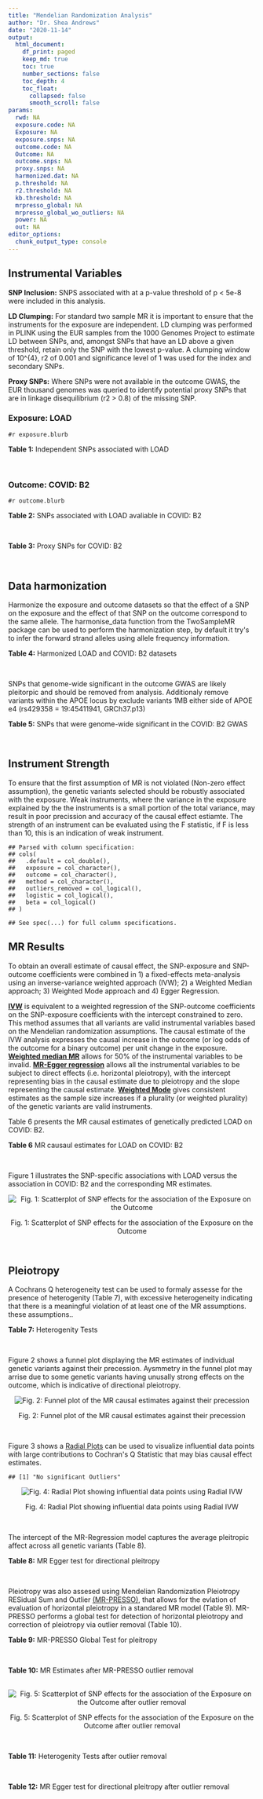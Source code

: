 ```yaml
---
title: "Mendelian Randomization Analysis"
author: "Dr. Shea Andrews"
date: "2020-11-14"
output:
  html_document:
    df_print: paged
    keep_md: true
    toc: true
    number_sections: false
    toc_depth: 4
    toc_float:
      collapsed: false
      smooth_scroll: false
params:
  rwd: NA
  exposure.code: NA
  Exposure: NA
  exposure.snps: NA
  outcome.code: NA
  Outcome: NA
  outcome.snps: NA
  proxy.snps: NA
  harmonized.dat: NA
  p.threshold: NA
  r2.threshold: NA
  kb.threshold: NA
  mrpresso_global: NA
  mrpresso_global_wo_outliers: NA
  power: NA
  out: NA
editor_options:
  chunk_output_type: console
---
```







## Instrumental Variables
**SNP Inclusion:** SNPS associated with at a p-value threshold of p < 5e-8 were included in this analysis.
<br>

**LD Clumping:** For standard two sample MR it is important to ensure that the instruments for the exposure are independent. LD clumping was performed in PLINK using the EUR samples from the 1000 Genomes Project to estimate LD between SNPs, and, amongst SNPs that have an LD above a given threshold, retain only the SNP with the lowest p-value. A clumping window of 10^{4}, r2 of 0.001 and significance level of 1 was used for the index and secondary SNPs.
<br>

**Proxy SNPs:** Where SNPs were not available in the outcome GWAS, the EUR thousand genomes was queried to identify potential proxy SNPs that are in linkage disequilibrium (r2 > 0.8) of the missing SNP.
<br>

### Exposure: LOAD
`#r exposure.blurb`
<br>

**Table 1:** Independent SNPs associated with LOAD
<div data-pagedtable="false">
  <script data-pagedtable-source type="application/json">
{"columns":[{"label":["SNP"],"name":[1],"type":["chr"],"align":["left"]},{"label":["CHROM"],"name":[2],"type":["dbl"],"align":["right"]},{"label":["POS"],"name":[3],"type":["dbl"],"align":["right"]},{"label":["REF"],"name":[4],"type":["chr"],"align":["left"]},{"label":["ALT"],"name":[5],"type":["chr"],"align":["left"]},{"label":["AF"],"name":[6],"type":["dbl"],"align":["right"]},{"label":["BETA"],"name":[7],"type":["dbl"],"align":["right"]},{"label":["SE"],"name":[8],"type":["dbl"],"align":["right"]},{"label":["Z"],"name":[9],"type":["dbl"],"align":["right"]},{"label":["P"],"name":[10],"type":["dbl"],"align":["right"]},{"label":["N"],"name":[11],"type":["dbl"],"align":["right"]},{"label":["TRAIT"],"name":[12],"type":["chr"],"align":["left"]}],"data":[{"1":"rs679515","2":"1","3":"207750568","4":"T","5":"C","6":"0.8126","7":"-0.1508","8":"0.0183","9":"-8.240440","10":"1.555000e-16","11":"63926","12":"LOAD"},{"1":"rs6733839","2":"2","3":"127892810","4":"C","5":"T","6":"0.4067","7":"0.1693","8":"0.0154","9":"10.993506","10":"4.022000e-28","11":"63926","12":"LOAD"},{"1":"rs34665982","2":"6","3":"32560306","4":"T","5":"C","6":"0.5213","7":"-0.0967","8":"0.0166","9":"-5.825300","10":"5.798000e-09","11":"63926","12":"LOAD"},{"1":"rs114812713","2":"6","3":"41034000","4":"G","5":"C","6":"0.0301","7":"0.2980","8":"0.0431","9":"6.914153","10":"4.467000e-12","11":"63926","12":"LOAD"},{"1":"rs1385742","2":"6","3":"47595155","4":"A","5":"T","6":"0.6344","7":"-0.0876","8":"0.0157","9":"-5.579620","10":"2.232000e-08","11":"63926","12":"LOAD"},{"1":"rs11767557","2":"7","3":"143109139","4":"T","5":"C","6":"0.1968","7":"-0.1028","8":"0.0182","9":"-5.648350","10":"1.561000e-08","11":"63926","12":"LOAD"},{"1":"rs73223431","2":"8","3":"27219987","4":"C","5":"T","6":"0.3669","7":"0.0936","8":"0.0153","9":"6.117647","10":"8.342000e-10","11":"63926","12":"LOAD"},{"1":"rs867230","2":"8","3":"27468503","4":"C","5":"A","6":"0.6029","7":"0.1333","8":"0.0158","9":"8.436709","10":"3.492000e-17","11":"63926","12":"LOAD"},{"1":"rs12416487","2":"10","3":"11721057","4":"A","5":"T","6":"0.6519","7":"0.0850","8":"0.0154","9":"5.519480","10":"3.417000e-08","11":"63926","12":"LOAD"},{"1":"rs3740688","2":"11","3":"47380340","4":"G","5":"T","6":"0.5524","7":"0.0935","8":"0.0144","9":"6.493056","10":"9.702000e-11","11":"63926","12":"LOAD"},{"1":"rs1582763","2":"11","3":"60021948","4":"G","5":"A","6":"0.3729","7":"-0.1232","8":"0.0149","9":"-8.268456","10":"1.186000e-16","11":"63926","12":"LOAD"},{"1":"rs3851179","2":"11","3":"85868640","4":"T","5":"C","6":"0.6410","7":"0.1198","8":"0.0148","9":"8.094590","10":"5.809000e-16","11":"63926","12":"LOAD"},{"1":"rs11218343","2":"11","3":"121435587","4":"T","5":"C","6":"0.0401","7":"-0.2053","8":"0.0369","9":"-5.563690","10":"2.633000e-08","11":"63926","12":"LOAD"},{"1":"rs12590654","2":"14","3":"92938855","4":"G","5":"A","6":"0.3353","7":"-0.0906","8":"0.0157","9":"-5.770701","10":"8.729000e-09","11":"63926","12":"LOAD"},{"1":"rs12151021","2":"19","3":"1050874","4":"A","5":"G","6":"0.6753","7":"-0.1071","8":"0.0169","9":"-6.337280","10":"2.562000e-10","11":"63926","12":"LOAD"},{"1":"rs111358663","2":"19","3":"45196958","4":"T","5":"A","6":"0.0111","7":"-0.5369","8":"0.0795","9":"-6.753459","10":"1.436000e-11","11":"63926","12":"LOAD"},{"1":"rs4803765","2":"19","3":"45358448","4":"C","5":"T","6":"0.0243","7":"0.7165","8":"0.0610","9":"11.745902","10":"7.131000e-32","11":"63926","12":"LOAD"},{"1":"rs12972156","2":"19","3":"45387459","4":"C","5":"G","6":"0.2027","7":"0.9653","8":"0.0189","9":"51.074100","10":"2.225074e-308","11":"63926","12":"LOAD"},{"1":"rs117310449","2":"19","3":"45393516","4":"C","5":"T","6":"0.0130","7":"0.9879","8":"0.0691","9":"14.296671","10":"2.275000e-46","11":"63926","12":"LOAD"},{"1":"rs73033507","2":"19","3":"45431403","4":"C","5":"T","6":"0.0239","7":"-0.3620","8":"0.0657","9":"-5.509893","10":"3.646000e-08","11":"63926","12":"LOAD"},{"1":"rs114533385","2":"19","3":"45436753","4":"C","5":"T","6":"0.0210","7":"0.8281","8":"0.0661","9":"12.527988","10":"5.434000e-36","11":"63926","12":"LOAD"},{"1":"rs139995984","2":"19","3":"45574482","4":"G","5":"C","6":"0.0155","7":"-0.5343","8":"0.0879","9":"-6.078498","10":"1.192000e-09","11":"63926","12":"LOAD"}],"options":{"columns":{"min":{},"max":[10]},"rows":{"min":[10],"max":[10]},"pages":{}}}
  </script>
</div>
<br>

### Outcome: COVID: B2
`#r outcome.blurb`
<br>

**Table 2:** SNPs associated with LOAD avaliable in COVID: B2
<div data-pagedtable="false">
  <script data-pagedtable-source type="application/json">
{"columns":[{"label":["SNP"],"name":[1],"type":["chr"],"align":["left"]},{"label":["CHROM"],"name":[2],"type":["dbl"],"align":["right"]},{"label":["POS"],"name":[3],"type":["dbl"],"align":["right"]},{"label":["REF"],"name":[4],"type":["chr"],"align":["left"]},{"label":["ALT"],"name":[5],"type":["chr"],"align":["left"]},{"label":["AF"],"name":[6],"type":["dbl"],"align":["right"]},{"label":["BETA"],"name":[7],"type":["dbl"],"align":["right"]},{"label":["SE"],"name":[8],"type":["dbl"],"align":["right"]},{"label":["Z"],"name":[9],"type":["dbl"],"align":["right"]},{"label":["P"],"name":[10],"type":["dbl"],"align":["right"]},{"label":["N"],"name":[11],"type":["dbl"],"align":["right"]},{"label":["TRAIT"],"name":[12],"type":["chr"],"align":["left"]}],"data":[{"1":"rs679515","2":"1","3":"207750568","4":"T","5":"C","6":"0.814900","7":"0.0063651","8":"0.029679","9":"0.2144648","10":"0.83020","11":"908494","12":"COVID:_hospitalized_vs._population__eur"},{"1":"rs6733839","2":"2","3":"127892810","4":"C","5":"T","6":"0.382800","7":"-0.0037670","8":"0.023956","9":"-0.1572466","10":"0.87500","11":"908494","12":"COVID:_hospitalized_vs._population__eur"},{"1":"rs114812713","2":"6","3":"41034000","4":"G","5":"C","6":"0.030670","7":"0.0689820","8":"0.078614","9":"0.8774773","10":"0.38020","11":"907881","12":"COVID:_hospitalized_vs._population__eur"},{"1":"rs1385742","2":"6","3":"47595155","4":"A","5":"T","6":"0.644700","7":"-0.0203270","8":"0.032617","9":"-0.6232026","10":"0.53310","11":"382087","12":"COVID:_hospitalized_vs._population__eur"},{"1":"rs11767557","2":"7","3":"143109139","4":"T","5":"C","6":"0.199800","7":"-0.0500040","8":"0.029062","9":"-1.7205973","10":"0.08533","11":"907881","12":"COVID:_hospitalized_vs._population__eur"},{"1":"rs73223431","2":"8","3":"27219987","4":"C","5":"T","6":"0.375800","7":"-0.0364140","8":"0.028760","9":"-1.2661335","10":"0.20550","11":"898438","12":"COVID:_hospitalized_vs._population__eur"},{"1":"rs867230","2":"8","3":"27468503","4":"C","5":"A","6":"0.593900","7":"-0.0213130","8":"0.028035","9":"-0.7602283","10":"0.44710","11":"898438","12":"COVID:_hospitalized_vs._population__eur"},{"1":"rs12416487","2":"10","3":"11721057","4":"A","5":"T","6":"0.656900","7":"-0.0392740","8":"0.024296","9":"-1.6164801","10":"0.10600","11":"908494","12":"COVID:_hospitalized_vs._population__eur"},{"1":"rs3740688","2":"11","3":"47380340","4":"G","5":"T","6":"0.532100","7":"-0.0245400","8":"0.027651","9":"-0.8874905","10":"0.37480","11":"898438","12":"COVID:_hospitalized_vs._population__eur"},{"1":"rs1582763","2":"11","3":"60021948","4":"G","5":"A","6":"0.367800","7":"0.0373630","8":"0.023784","9":"1.5709300","10":"0.11620","11":"908494","12":"COVID:_hospitalized_vs._population__eur"},{"1":"rs3851179","2":"11","3":"85868640","4":"T","5":"C","6":"0.630400","7":"0.0216360","8":"0.028230","9":"0.7664187","10":"0.44340","11":"898438","12":"COVID:_hospitalized_vs._population__eur"},{"1":"rs11218343","2":"11","3":"121435587","4":"T","5":"C","6":"0.033740","7":"-0.0338010","8":"0.058976","9":"-0.5731314","10":"0.56660","11":"908494","12":"COVID:_hospitalized_vs._population__eur"},{"1":"rs12590654","2":"14","3":"92938855","4":"G","5":"A","6":"0.323000","7":"0.0534990","8":"0.031128","9":"1.7186777","10":"0.08568","11":"895822","12":"COVID:_hospitalized_vs._population__eur"},{"1":"rs12151021","2":"19","3":"1050874","4":"A","5":"G","6":"0.685000","7":"-0.0105780","8":"0.029835","9":"-0.3545500","10":"0.72290","11":"898438","12":"COVID:_hospitalized_vs._population__eur"},{"1":"rs111358663","2":"19","3":"45196958","4":"T","5":"A","6":"0.016190","7":"0.1184200","8":"0.112120","9":"1.0561898","10":"0.29090","11":"897825","12":"COVID:_hospitalized_vs._population__eur"},{"1":"rs4803765","2":"19","3":"45358448","4":"C","5":"T","6":"0.008145","7":"-0.1038000","8":"0.194360","9":"-0.5340605","10":"0.59330","11":"891392","12":"COVID:_hospitalized_vs._population__eur"},{"1":"rs12972156","2":"19","3":"45387459","4":"C","5":"G","6":"0.164300","7":"0.0764230","8":"0.041944","9":"1.8220246","10":"0.06845","11":"898438","12":"COVID:_hospitalized_vs._population__eur"},{"1":"rs117310449","2":"19","3":"45393516","4":"C","5":"T","6":"0.014240","7":"0.0246270","8":"0.118830","9":"0.2072456","10":"0.83580","11":"904066","12":"COVID:_hospitalized_vs._population__eur"},{"1":"rs73033507","2":"19","3":"45431403","4":"C","5":"T","6":"0.039310","7":"0.0086983","8":"0.083789","9":"0.1038120","10":"0.91730","11":"898438","12":"COVID:_hospitalized_vs._population__eur"},{"1":"rs114533385","2":"19","3":"45436753","4":"C","5":"T","6":"0.010760","7":"-0.0679860","8":"0.130530","9":"-0.5208458","10":"0.60250","11":"904066","12":"COVID:_hospitalized_vs._population__eur"},{"1":"rs139995984","2":"19","3":"45574482","4":"G","5":"C","6":"0.012030","7":"-0.1048900","8":"0.186110","9":"-0.5635914","10":"0.57300","11":"887656","12":"COVID:_hospitalized_vs._population__eur"},{"1":"rs34665982","2":"NA","3":"NA","4":"NA","5":"NA","6":"NA","7":"NA","8":"NA","9":"NA","10":"NA","11":"NA","12":"NA"}],"options":{"columns":{"min":{},"max":[10]},"rows":{"min":[10],"max":[10]},"pages":{}}}
  </script>
</div>
<br>

**Table 3:** Proxy SNPs for COVID: B2
<div data-pagedtable="false">
  <script data-pagedtable-source type="application/json">
{"columns":[{"label":["proxy.outcome"],"name":[1],"type":["lgl"],"align":["right"]},{"label":["target_snp"],"name":[2],"type":["chr"],"align":["left"]},{"label":["proxy_snp"],"name":[3],"type":["lgl"],"align":["right"]},{"label":["ld.r2"],"name":[4],"type":["lgl"],"align":["right"]},{"label":["Dprime"],"name":[5],"type":["lgl"],"align":["right"]},{"label":["ref.proxy"],"name":[6],"type":["lgl"],"align":["right"]},{"label":["alt.proxy"],"name":[7],"type":["lgl"],"align":["right"]},{"label":["CHROM"],"name":[8],"type":["lgl"],"align":["right"]},{"label":["POS"],"name":[9],"type":["lgl"],"align":["right"]},{"label":["ALT.proxy"],"name":[10],"type":["lgl"],"align":["right"]},{"label":["REF.proxy"],"name":[11],"type":["lgl"],"align":["right"]},{"label":["AF"],"name":[12],"type":["lgl"],"align":["right"]},{"label":["BETA"],"name":[13],"type":["lgl"],"align":["right"]},{"label":["SE"],"name":[14],"type":["lgl"],"align":["right"]},{"label":["P"],"name":[15],"type":["lgl"],"align":["right"]},{"label":["N"],"name":[16],"type":["lgl"],"align":["right"]},{"label":["ref"],"name":[17],"type":["lgl"],"align":["right"]},{"label":["alt"],"name":[18],"type":["lgl"],"align":["right"]},{"label":["ALT"],"name":[19],"type":["lgl"],"align":["right"]},{"label":["REF"],"name":[20],"type":["lgl"],"align":["right"]},{"label":["PHASE"],"name":[21],"type":["lgl"],"align":["right"]}],"data":[{"1":"NA","2":"rs34665982","3":"NA","4":"NA","5":"NA","6":"NA","7":"NA","8":"NA","9":"NA","10":"NA","11":"NA","12":"NA","13":"NA","14":"NA","15":"NA","16":"NA","17":"NA","18":"NA","19":"NA","20":"NA","21":"NA"}],"options":{"columns":{"min":{},"max":[10]},"rows":{"min":[10],"max":[10]},"pages":{}}}
  </script>
</div>
<br>

## Data harmonization
Harmonize the exposure and outcome datasets so that the effect of a SNP on the exposure and the effect of that SNP on the outcome correspond to the same allele. The harmonise_data function from the TwoSampleMR package can be used to perform the harmonization step, by default it try's to infer the forward strand alleles using allele frequency information.
<br>

**Table 4:** Harmonized LOAD and COVID: B2 datasets
<div data-pagedtable="false">
  <script data-pagedtable-source type="application/json">
{"columns":[{"label":["SNP"],"name":[1],"type":["chr"],"align":["left"]},{"label":["effect_allele.exposure"],"name":[2],"type":["chr"],"align":["left"]},{"label":["other_allele.exposure"],"name":[3],"type":["chr"],"align":["left"]},{"label":["effect_allele.outcome"],"name":[4],"type":["chr"],"align":["left"]},{"label":["other_allele.outcome"],"name":[5],"type":["chr"],"align":["left"]},{"label":["beta.exposure"],"name":[6],"type":["dbl"],"align":["right"]},{"label":["beta.outcome"],"name":[7],"type":["dbl"],"align":["right"]},{"label":["eaf.exposure"],"name":[8],"type":["dbl"],"align":["right"]},{"label":["eaf.outcome"],"name":[9],"type":["dbl"],"align":["right"]},{"label":["remove"],"name":[10],"type":["lgl"],"align":["right"]},{"label":["palindromic"],"name":[11],"type":["lgl"],"align":["right"]},{"label":["ambiguous"],"name":[12],"type":["lgl"],"align":["right"]},{"label":["id.outcome"],"name":[13],"type":["chr"],"align":["left"]},{"label":["chr.outcome"],"name":[14],"type":["dbl"],"align":["right"]},{"label":["pos.outcome"],"name":[15],"type":["dbl"],"align":["right"]},{"label":["se.outcome"],"name":[16],"type":["dbl"],"align":["right"]},{"label":["z.outcome"],"name":[17],"type":["dbl"],"align":["right"]},{"label":["pval.outcome"],"name":[18],"type":["dbl"],"align":["right"]},{"label":["samplesize.outcome"],"name":[19],"type":["dbl"],"align":["right"]},{"label":["outcome"],"name":[20],"type":["chr"],"align":["left"]},{"label":["mr_keep.outcome"],"name":[21],"type":["lgl"],"align":["right"]},{"label":["pval_origin.outcome"],"name":[22],"type":["chr"],"align":["left"]},{"label":["chr.exposure"],"name":[23],"type":["dbl"],"align":["right"]},{"label":["pos.exposure"],"name":[24],"type":["dbl"],"align":["right"]},{"label":["se.exposure"],"name":[25],"type":["dbl"],"align":["right"]},{"label":["z.exposure"],"name":[26],"type":["dbl"],"align":["right"]},{"label":["pval.exposure"],"name":[27],"type":["dbl"],"align":["right"]},{"label":["samplesize.exposure"],"name":[28],"type":["dbl"],"align":["right"]},{"label":["exposure"],"name":[29],"type":["chr"],"align":["left"]},{"label":["mr_keep.exposure"],"name":[30],"type":["lgl"],"align":["right"]},{"label":["pval_origin.exposure"],"name":[31],"type":["chr"],"align":["left"]},{"label":["id.exposure"],"name":[32],"type":["chr"],"align":["left"]},{"label":["action"],"name":[33],"type":["dbl"],"align":["right"]},{"label":["mr_keep"],"name":[34],"type":["lgl"],"align":["right"]},{"label":["pt"],"name":[35],"type":["dbl"],"align":["right"]},{"label":["pleitropy_keep"],"name":[36],"type":["lgl"],"align":["right"]},{"label":["mrpresso_RSSobs"],"name":[37],"type":["lgl"],"align":["right"]},{"label":["mrpresso_pval"],"name":[38],"type":["lgl"],"align":["right"]},{"label":["mrpresso_keep"],"name":[39],"type":["lgl"],"align":["right"]}],"data":[{"1":"rs111358663","2":"A","3":"T","4":"A","5":"T","6":"-0.5369","7":"0.1184200","8":"0.0111","9":"0.016190","10":"FALSE","11":"TRUE","12":"FALSE","13":"Q6GeUs","14":"19","15":"45196958","16":"0.112120","17":"1.0561898","18":"0.29090","19":"897825","20":"covidhgi2020anaB2v4eur","21":"TRUE","22":"reported","23":"19","24":"45196958","25":"0.0795","26":"-6.753459","27":"1.436e-11","28":"63926","29":"Kunkle2019load","30":"TRUE","31":"reported","32":"xgvqrW","33":"2","34":"TRUE","35":"5e-08","36":"TRUE","37":"NA","38":"NA","39":"TRUE"},{"1":"rs11218343","2":"C","3":"T","4":"C","5":"T","6":"-0.2053","7":"-0.0338010","8":"0.0401","9":"0.033740","10":"FALSE","11":"FALSE","12":"FALSE","13":"Q6GeUs","14":"11","15":"121435587","16":"0.058976","17":"-0.5731314","18":"0.56660","19":"908494","20":"covidhgi2020anaB2v4eur","21":"TRUE","22":"reported","23":"11","24":"121435587","25":"0.0369","26":"-5.563690","27":"2.633e-08","28":"63926","29":"Kunkle2019load","30":"TRUE","31":"reported","32":"xgvqrW","33":"2","34":"TRUE","35":"5e-08","36":"TRUE","37":"NA","38":"NA","39":"TRUE"},{"1":"rs114533385","2":"T","3":"C","4":"T","5":"C","6":"0.8281","7":"-0.0679860","8":"0.0210","9":"0.010760","10":"FALSE","11":"FALSE","12":"FALSE","13":"Q6GeUs","14":"19","15":"45436753","16":"0.130530","17":"-0.5208458","18":"0.60250","19":"904066","20":"covidhgi2020anaB2v4eur","21":"TRUE","22":"reported","23":"19","24":"45436753","25":"0.0661","26":"12.527988","27":"5.434e-36","28":"63926","29":"Kunkle2019load","30":"TRUE","31":"reported","32":"xgvqrW","33":"2","34":"TRUE","35":"5e-08","36":"TRUE","37":"NA","38":"NA","39":"TRUE"},{"1":"rs114812713","2":"C","3":"G","4":"C","5":"G","6":"0.2980","7":"0.0689820","8":"0.0301","9":"0.030670","10":"FALSE","11":"TRUE","12":"FALSE","13":"Q6GeUs","14":"6","15":"41034000","16":"0.078614","17":"0.8774773","18":"0.38020","19":"907881","20":"covidhgi2020anaB2v4eur","21":"TRUE","22":"reported","23":"6","24":"41034000","25":"0.0431","26":"6.914153","27":"4.467e-12","28":"63926","29":"Kunkle2019load","30":"TRUE","31":"reported","32":"xgvqrW","33":"2","34":"TRUE","35":"5e-08","36":"TRUE","37":"NA","38":"NA","39":"TRUE"},{"1":"rs117310449","2":"T","3":"C","4":"T","5":"C","6":"0.9879","7":"0.0246270","8":"0.0130","9":"0.014240","10":"FALSE","11":"FALSE","12":"FALSE","13":"Q6GeUs","14":"19","15":"45393516","16":"0.118830","17":"0.2072456","18":"0.83580","19":"904066","20":"covidhgi2020anaB2v4eur","21":"TRUE","22":"reported","23":"19","24":"45393516","25":"0.0691","26":"14.296671","27":"2.275e-46","28":"63926","29":"Kunkle2019load","30":"TRUE","31":"reported","32":"xgvqrW","33":"2","34":"TRUE","35":"5e-08","36":"TRUE","37":"NA","38":"NA","39":"TRUE"},{"1":"rs11767557","2":"C","3":"T","4":"C","5":"T","6":"-0.1028","7":"-0.0500040","8":"0.1968","9":"0.199800","10":"FALSE","11":"FALSE","12":"FALSE","13":"Q6GeUs","14":"7","15":"143109139","16":"0.029062","17":"-1.7205973","18":"0.08533","19":"907881","20":"covidhgi2020anaB2v4eur","21":"TRUE","22":"reported","23":"7","24":"143109139","25":"0.0182","26":"-5.648350","27":"1.561e-08","28":"63926","29":"Kunkle2019load","30":"TRUE","31":"reported","32":"xgvqrW","33":"2","34":"TRUE","35":"5e-08","36":"TRUE","37":"NA","38":"NA","39":"TRUE"},{"1":"rs12151021","2":"G","3":"A","4":"G","5":"A","6":"-0.1071","7":"-0.0105780","8":"0.6753","9":"0.685000","10":"FALSE","11":"FALSE","12":"FALSE","13":"Q6GeUs","14":"19","15":"1050874","16":"0.029835","17":"-0.3545500","18":"0.72290","19":"898438","20":"covidhgi2020anaB2v4eur","21":"TRUE","22":"reported","23":"19","24":"1050874","25":"0.0169","26":"-6.337280","27":"2.562e-10","28":"63926","29":"Kunkle2019load","30":"TRUE","31":"reported","32":"xgvqrW","33":"2","34":"TRUE","35":"5e-08","36":"TRUE","37":"NA","38":"NA","39":"TRUE"},{"1":"rs12416487","2":"T","3":"A","4":"T","5":"A","6":"0.0850","7":"-0.0392740","8":"0.6519","9":"0.656900","10":"FALSE","11":"TRUE","12":"FALSE","13":"Q6GeUs","14":"10","15":"11721057","16":"0.024296","17":"-1.6164801","18":"0.10600","19":"908494","20":"covidhgi2020anaB2v4eur","21":"TRUE","22":"reported","23":"10","24":"11721057","25":"0.0154","26":"5.519480","27":"3.417e-08","28":"63926","29":"Kunkle2019load","30":"TRUE","31":"reported","32":"xgvqrW","33":"2","34":"TRUE","35":"5e-08","36":"TRUE","37":"NA","38":"NA","39":"TRUE"},{"1":"rs12590654","2":"A","3":"G","4":"A","5":"G","6":"-0.0906","7":"0.0534990","8":"0.3353","9":"0.323000","10":"FALSE","11":"FALSE","12":"FALSE","13":"Q6GeUs","14":"14","15":"92938855","16":"0.031128","17":"1.7186777","18":"0.08568","19":"895822","20":"covidhgi2020anaB2v4eur","21":"TRUE","22":"reported","23":"14","24":"92938855","25":"0.0157","26":"-5.770701","27":"8.729e-09","28":"63926","29":"Kunkle2019load","30":"TRUE","31":"reported","32":"xgvqrW","33":"2","34":"TRUE","35":"5e-08","36":"TRUE","37":"NA","38":"NA","39":"TRUE"},{"1":"rs12972156","2":"G","3":"C","4":"G","5":"C","6":"0.9653","7":"0.0764230","8":"0.2027","9":"0.164300","10":"FALSE","11":"TRUE","12":"FALSE","13":"Q6GeUs","14":"19","15":"45387459","16":"0.041944","17":"1.8220246","18":"0.06845","19":"898438","20":"covidhgi2020anaB2v4eur","21":"TRUE","22":"reported","23":"19","24":"45387459","25":"0.0189","26":"51.074100","27":"1.000e-200","28":"63926","29":"Kunkle2019load","30":"TRUE","31":"reported","32":"xgvqrW","33":"2","34":"TRUE","35":"5e-08","36":"TRUE","37":"NA","38":"NA","39":"TRUE"},{"1":"rs1385742","2":"T","3":"A","4":"T","5":"A","6":"-0.0876","7":"-0.0203270","8":"0.6344","9":"0.644700","10":"FALSE","11":"TRUE","12":"FALSE","13":"Q6GeUs","14":"6","15":"47595155","16":"0.032617","17":"-0.6232026","18":"0.53310","19":"382087","20":"covidhgi2020anaB2v4eur","21":"TRUE","22":"reported","23":"6","24":"47595155","25":"0.0157","26":"-5.579620","27":"2.232e-08","28":"63926","29":"Kunkle2019load","30":"TRUE","31":"reported","32":"xgvqrW","33":"2","34":"TRUE","35":"5e-08","36":"TRUE","37":"NA","38":"NA","39":"TRUE"},{"1":"rs139995984","2":"C","3":"G","4":"C","5":"G","6":"-0.5343","7":"-0.1048900","8":"0.0155","9":"0.012030","10":"FALSE","11":"TRUE","12":"FALSE","13":"Q6GeUs","14":"19","15":"45574482","16":"0.186110","17":"-0.5635914","18":"0.57300","19":"887656","20":"covidhgi2020anaB2v4eur","21":"TRUE","22":"reported","23":"19","24":"45574482","25":"0.0879","26":"-6.078498","27":"1.192e-09","28":"63926","29":"Kunkle2019load","30":"TRUE","31":"reported","32":"xgvqrW","33":"2","34":"TRUE","35":"5e-08","36":"TRUE","37":"NA","38":"NA","39":"TRUE"},{"1":"rs1582763","2":"A","3":"G","4":"A","5":"G","6":"-0.1232","7":"0.0373630","8":"0.3729","9":"0.367800","10":"FALSE","11":"FALSE","12":"FALSE","13":"Q6GeUs","14":"11","15":"60021948","16":"0.023784","17":"1.5709300","18":"0.11620","19":"908494","20":"covidhgi2020anaB2v4eur","21":"TRUE","22":"reported","23":"11","24":"60021948","25":"0.0149","26":"-8.268456","27":"1.186e-16","28":"63926","29":"Kunkle2019load","30":"TRUE","31":"reported","32":"xgvqrW","33":"2","34":"TRUE","35":"5e-08","36":"TRUE","37":"NA","38":"NA","39":"TRUE"},{"1":"rs3740688","2":"T","3":"G","4":"T","5":"G","6":"0.0935","7":"-0.0245400","8":"0.5524","9":"0.532100","10":"FALSE","11":"FALSE","12":"FALSE","13":"Q6GeUs","14":"11","15":"47380340","16":"0.027651","17":"-0.8874905","18":"0.37480","19":"898438","20":"covidhgi2020anaB2v4eur","21":"TRUE","22":"reported","23":"11","24":"47380340","25":"0.0144","26":"6.493056","27":"9.702e-11","28":"63926","29":"Kunkle2019load","30":"TRUE","31":"reported","32":"xgvqrW","33":"2","34":"TRUE","35":"5e-08","36":"TRUE","37":"NA","38":"NA","39":"TRUE"},{"1":"rs3851179","2":"C","3":"T","4":"C","5":"T","6":"0.1198","7":"0.0216360","8":"0.6410","9":"0.630400","10":"FALSE","11":"FALSE","12":"FALSE","13":"Q6GeUs","14":"11","15":"85868640","16":"0.028230","17":"0.7664187","18":"0.44340","19":"898438","20":"covidhgi2020anaB2v4eur","21":"TRUE","22":"reported","23":"11","24":"85868640","25":"0.0148","26":"8.094590","27":"5.809e-16","28":"63926","29":"Kunkle2019load","30":"TRUE","31":"reported","32":"xgvqrW","33":"2","34":"TRUE","35":"5e-08","36":"TRUE","37":"NA","38":"NA","39":"TRUE"},{"1":"rs4803765","2":"T","3":"C","4":"T","5":"C","6":"0.7165","7":"-0.1038000","8":"0.0243","9":"0.008145","10":"FALSE","11":"FALSE","12":"FALSE","13":"Q6GeUs","14":"19","15":"45358448","16":"0.194360","17":"-0.5340605","18":"0.59330","19":"891392","20":"covidhgi2020anaB2v4eur","21":"TRUE","22":"reported","23":"19","24":"45358448","25":"0.0610","26":"11.745902","27":"7.131e-32","28":"63926","29":"Kunkle2019load","30":"TRUE","31":"reported","32":"xgvqrW","33":"2","34":"TRUE","35":"5e-08","36":"TRUE","37":"NA","38":"NA","39":"TRUE"},{"1":"rs6733839","2":"T","3":"C","4":"T","5":"C","6":"0.1693","7":"-0.0037670","8":"0.4067","9":"0.382800","10":"FALSE","11":"FALSE","12":"FALSE","13":"Q6GeUs","14":"2","15":"127892810","16":"0.023956","17":"-0.1572466","18":"0.87500","19":"908494","20":"covidhgi2020anaB2v4eur","21":"TRUE","22":"reported","23":"2","24":"127892810","25":"0.0154","26":"10.993506","27":"4.022e-28","28":"63926","29":"Kunkle2019load","30":"TRUE","31":"reported","32":"xgvqrW","33":"2","34":"TRUE","35":"5e-08","36":"TRUE","37":"NA","38":"NA","39":"TRUE"},{"1":"rs679515","2":"C","3":"T","4":"C","5":"T","6":"-0.1508","7":"0.0063651","8":"0.8126","9":"0.814900","10":"FALSE","11":"FALSE","12":"FALSE","13":"Q6GeUs","14":"1","15":"207750568","16":"0.029679","17":"0.2144648","18":"0.83020","19":"908494","20":"covidhgi2020anaB2v4eur","21":"TRUE","22":"reported","23":"1","24":"207750568","25":"0.0183","26":"-8.240440","27":"1.555e-16","28":"63926","29":"Kunkle2019load","30":"TRUE","31":"reported","32":"xgvqrW","33":"2","34":"TRUE","35":"5e-08","36":"TRUE","37":"NA","38":"NA","39":"TRUE"},{"1":"rs73033507","2":"T","3":"C","4":"T","5":"C","6":"-0.3620","7":"0.0086983","8":"0.0239","9":"0.039310","10":"FALSE","11":"FALSE","12":"FALSE","13":"Q6GeUs","14":"19","15":"45431403","16":"0.083789","17":"0.1038120","18":"0.91730","19":"898438","20":"covidhgi2020anaB2v4eur","21":"TRUE","22":"reported","23":"19","24":"45431403","25":"0.0657","26":"-5.509893","27":"3.646e-08","28":"63926","29":"Kunkle2019load","30":"TRUE","31":"reported","32":"xgvqrW","33":"2","34":"TRUE","35":"5e-08","36":"TRUE","37":"NA","38":"NA","39":"TRUE"},{"1":"rs73223431","2":"T","3":"C","4":"T","5":"C","6":"0.0936","7":"-0.0364140","8":"0.3669","9":"0.375800","10":"FALSE","11":"FALSE","12":"FALSE","13":"Q6GeUs","14":"8","15":"27219987","16":"0.028760","17":"-1.2661335","18":"0.20550","19":"898438","20":"covidhgi2020anaB2v4eur","21":"TRUE","22":"reported","23":"8","24":"27219987","25":"0.0153","26":"6.117647","27":"8.342e-10","28":"63926","29":"Kunkle2019load","30":"TRUE","31":"reported","32":"xgvqrW","33":"2","34":"TRUE","35":"5e-08","36":"TRUE","37":"NA","38":"NA","39":"TRUE"},{"1":"rs867230","2":"A","3":"C","4":"A","5":"C","6":"0.1333","7":"-0.0213130","8":"0.6029","9":"0.593900","10":"FALSE","11":"FALSE","12":"FALSE","13":"Q6GeUs","14":"8","15":"27468503","16":"0.028035","17":"-0.7602283","18":"0.44710","19":"898438","20":"covidhgi2020anaB2v4eur","21":"TRUE","22":"reported","23":"8","24":"27468503","25":"0.0158","26":"8.436709","27":"3.492e-17","28":"63926","29":"Kunkle2019load","30":"TRUE","31":"reported","32":"xgvqrW","33":"2","34":"TRUE","35":"5e-08","36":"TRUE","37":"NA","38":"NA","39":"TRUE"}],"options":{"columns":{"min":{},"max":[10]},"rows":{"min":[10],"max":[10]},"pages":{}}}
  </script>
</div>
<br>

SNPs that genome-wide significant in the outcome GWAS are likely pleitorpic and should be removed from analysis. Additionaly remove variants within the APOE locus by exclude variants 1MB either side of APOE e4 (rs429358 = 19:45411941, GRCh37.p13)
<br>


**Table 5:** SNPs that were genome-wide significant in the COVID: B2 GWAS
<div data-pagedtable="false">
  <script data-pagedtable-source type="application/json">
{"columns":[{"label":["SNP"],"name":[1],"type":["chr"],"align":["left"]},{"label":["chr.outcome"],"name":[2],"type":["dbl"],"align":["right"]},{"label":["pos.outcome"],"name":[3],"type":["dbl"],"align":["right"]},{"label":["pval.exposure"],"name":[4],"type":["dbl"],"align":["right"]},{"label":["pval.outcome"],"name":[5],"type":["dbl"],"align":["right"]}],"data":[],"options":{"columns":{"min":{},"max":[10]},"rows":{"min":[10],"max":[10]},"pages":{}}}
  </script>
</div>
<br>


## Instrument Strength
To ensure that the first assumption of MR is not violated (Non-zero effect assumption), the genetic variants selected should be robustly associated with the exposure. Weak instruments, where the variance in the exposure explained by the the instruments is a small portion of the total variance, may result in poor precission and accuracy of the causal effect estiamte. The strength of an instrument can be evaluated using the F statistic, if F is less than 10, this is an indication of weak instrument.


```
## Parsed with column specification:
## cols(
##   .default = col_double(),
##   exposure = col_character(),
##   outcome = col_character(),
##   method = col_character(),
##   outliers_removed = col_logical(),
##   logistic = col_logical(),
##   beta = col_logical()
## )
```

```
## See spec(...) for full column specifications.
```

<div data-pagedtable="false">
  <script data-pagedtable-source type="application/json">
{"columns":[{"label":["outliers_removed"],"name":[1],"type":["lgl"],"align":["right"]},{"label":["pve.exposure"],"name":[2],"type":["dbl"],"align":["right"]},{"label":["F"],"name":[3],"type":["dbl"],"align":["right"]},{"label":["Alpha"],"name":[4],"type":["dbl"],"align":["right"]},{"label":["NCP"],"name":[5],"type":["dbl"],"align":["right"]},{"label":["Power"],"name":[6],"type":["dbl"],"align":["right"]}],"data":[{"1":"FALSE","2":"0.06713047","3":"185.523","4":"0.05","5":"1.407883","6":"0.2204627"}],"options":{"columns":{"min":{},"max":[10]},"rows":{"min":[10],"max":[10]},"pages":{}}}
  </script>
</div>

##  MR Results
To obtain an overall estimate of causal effect, the SNP-exposure and SNP-outcome coefficients were combined in 1) a fixed-effects meta-analysis using an inverse-variance weighted approach (IVW); 2) a Weighted Median approach; 3) Weighted Mode approach and 4) Egger Regression.


[**IVW**](https://doi.org/10.1002/gepi.21758) is equivalent to a weighted regression of the SNP-outcome coefficients on the SNP-exposure coefficients with the intercept constrained to zero. This method assumes that all variants are valid instrumental variables based on the Mendelian randomization assumptions. The causal estimate of the IVW analysis expresses the causal increase in the outcome (or log odds of the outcome for a binary outcome) per unit change in the exposure. [**Weighted median MR**](https://doi.org/10.1002/gepi.21965) allows for 50% of the instrumental variables to be invalid. [**MR-Egger regression**](https://doi.org/10.1093/ije/dyw220) allows all the instrumental variables to be subject to direct effects (i.e. horizontal pleiotropy), with the intercept representing bias in the causal estimate due to pleiotropy and the slope representing the causal estimate. [**Weighted Mode**](https://doi.org/10.1093/ije/dyx102) gives consistent estimates as the sample size increases if a plurality (or weighted plurality) of the genetic variants are valid instruments.
<br>



Table 6 presents the MR causal estimates of genetically predicted LOAD on COVID: B2.
<br>

**Table 6** MR causaul estimates for LOAD on COVID: B2
<div data-pagedtable="false">
  <script data-pagedtable-source type="application/json">
{"columns":[{"label":["id.exposure"],"name":[1],"type":["chr"],"align":["left"]},{"label":["id.outcome"],"name":[2],"type":["chr"],"align":["left"]},{"label":["outcome"],"name":[3],"type":["fctr"],"align":["left"]},{"label":["exposure"],"name":[4],"type":["fctr"],"align":["left"]},{"label":["method"],"name":[5],"type":["fctr"],"align":["left"]},{"label":["nsnp"],"name":[6],"type":["int"],"align":["right"]},{"label":["b"],"name":[7],"type":["dbl"],"align":["right"]},{"label":["se"],"name":[8],"type":["dbl"],"align":["right"]},{"label":["pval"],"name":[9],"type":["dbl"],"align":["right"]}],"data":[{"1":"xgvqrW","2":"Q6GeUs","3":"covidhgi2020anaB2v4eur","4":"Kunkle2019load","5":"Inverse variance weighted (fixed effects)","6":"21","7":"0.02149694","8":"0.03248736","9":"0.50816252"},{"1":"xgvqrW","2":"Q6GeUs","3":"covidhgi2020anaB2v4eur","4":"Kunkle2019load","5":"Weighted median","6":"21","7":"0.05696812","8":"0.04017451","9":"0.15618592"},{"1":"xgvqrW","2":"Q6GeUs","3":"covidhgi2020anaB2v4eur","4":"Kunkle2019load","5":"Weighted mode","6":"21","7":"0.05845287","8":"0.03897738","9":"0.14932293"},{"1":"xgvqrW","2":"Q6GeUs","3":"covidhgi2020anaB2v4eur","4":"Kunkle2019load","5":"MR Egger","6":"21","7":"0.08057942","8":"0.04387547","9":"0.08197352"}],"options":{"columns":{"min":{},"max":[10]},"rows":{"min":[10],"max":[10]},"pages":{}}}
  </script>
</div>
<br>

Figure 1 illustrates the SNP-specific associations with LOAD versus the association in COVID: B2 and the corresponding MR estimates.
<br>

<div class="figure" style="text-align: center">
<img src="/sc/arion/projects/LOAD/shea/Projects/MRcovid/results/MRcovideur/Kunkle2019load/covidhgi2020anaB2v4eur/Kunkle2019load_5e-8_covidhgi2020anaB2v4eur_MR_Analaysis_files/figure-html/scatter_plot-1.png" alt="Fig. 1: Scatterplot of SNP effects for the association of the Exposure on the Outcome"  />
<p class="caption">Fig. 1: Scatterplot of SNP effects for the association of the Exposure on the Outcome</p>
</div>
<br>


## Pleiotropy
A Cochrans Q heterogeneity test can be used to formaly assesse for the presence of heterogenity (Table 7), with excessive heterogeneity indicating that there is a meaningful violation of at least one of the MR assumptions.
these assumptions..
<br>

**Table 7:** Heterogenity Tests
<div data-pagedtable="false">
  <script data-pagedtable-source type="application/json">
{"columns":[{"label":["id.exposure"],"name":[1],"type":["chr"],"align":["left"]},{"label":["id.outcome"],"name":[2],"type":["chr"],"align":["left"]},{"label":["outcome"],"name":[3],"type":["fctr"],"align":["left"]},{"label":["exposure"],"name":[4],"type":["fctr"],"align":["left"]},{"label":["method"],"name":[5],"type":["fctr"],"align":["left"]},{"label":["Q"],"name":[6],"type":["dbl"],"align":["right"]},{"label":["Q_df"],"name":[7],"type":["dbl"],"align":["right"]},{"label":["Q_pval"],"name":[8],"type":["dbl"],"align":["right"]}],"data":[{"1":"xgvqrW","2":"Q6GeUs","3":"covidhgi2020anaB2v4eur","4":"Kunkle2019load","5":"MR Egger","6":"17.14574","7":"19","8":"0.5799951"},{"1":"xgvqrW","2":"Q6GeUs","3":"covidhgi2020anaB2v4eur","4":"Kunkle2019load","5":"Inverse variance weighted","6":"21.15980","7":"20","8":"0.3877813"}],"options":{"columns":{"min":{},"max":[10]},"rows":{"min":[10],"max":[10]},"pages":{}}}
  </script>
</div>
<br>

Figure 2 shows a funnel plot displaying the MR estimates of individual genetic variants against their precession. Aysmmetry in the funnel plot may arrise due to some genetic variants having unusally strong effects on the outcome, which is indicative of directional pleiotropy.
<br>

<div class="figure" style="text-align: center">
<img src="/sc/arion/projects/LOAD/shea/Projects/MRcovid/results/MRcovideur/Kunkle2019load/covidhgi2020anaB2v4eur/Kunkle2019load_5e-8_covidhgi2020anaB2v4eur_MR_Analaysis_files/figure-html/funnel_plot-1.png" alt="Fig. 2: Funnel plot of the MR causal estimates against their precession"  />
<p class="caption">Fig. 2: Funnel plot of the MR causal estimates against their precession</p>
</div>
<br>

Figure 3 shows a [Radial Plots](https://github.com/WSpiller/RadialMR) can be used to visualize influential data points with large contributions to Cochran's Q Statistic that may bias causal effect estimates.




```
## [1] "No significant Outliers"
```

<div class="figure" style="text-align: center">
<img src="/sc/arion/projects/LOAD/shea/Projects/MRcovid/results/MRcovideur/Kunkle2019load/covidhgi2020anaB2v4eur/Kunkle2019load_5e-8_covidhgi2020anaB2v4eur_MR_Analaysis_files/figure-html/Radial_Plot-1.png" alt="Fig. 4: Radial Plot showing influential data points using Radial IVW"  />
<p class="caption">Fig. 4: Radial Plot showing influential data points using Radial IVW</p>
</div>
<br>

The intercept of the MR-Regression model captures the average pleitropic affect across all genetic variants (Table 8).
<br>

**Table 8:** MR Egger test for directional pleitropy
<div data-pagedtable="false">
  <script data-pagedtable-source type="application/json">
{"columns":[{"label":["id.exposure"],"name":[1],"type":["chr"],"align":["left"]},{"label":["id.outcome"],"name":[2],"type":["chr"],"align":["left"]},{"label":["outcome"],"name":[3],"type":["fctr"],"align":["left"]},{"label":["exposure"],"name":[4],"type":["fctr"],"align":["left"]},{"label":["egger_intercept"],"name":[5],"type":["dbl"],"align":["right"]},{"label":["se"],"name":[6],"type":["dbl"],"align":["right"]},{"label":["pval"],"name":[7],"type":["dbl"],"align":["right"]}],"data":[{"1":"xgvqrW","2":"Q6GeUs","3":"covidhgi2020anaB2v4eur","4":"Kunkle2019load","5":"-0.02069941","6":"0.01033156","7":"0.05959399"}],"options":{"columns":{"min":{},"max":[10]},"rows":{"min":[10],"max":[10]},"pages":{}}}
  </script>
</div>
<br>

Pleiotropy was also assesed using Mendelian Randomization Pleiotropy RESidual Sum and Outlier [(MR-PRESSO)](https://doi.org/10.1038/s41588-018-0099-7), that allows for the evlation of evaluation of horizontal pleiotropy in a standared MR model (Table 9). MR-PRESSO performs a global test for detection of horizontal pleiotropy and correction of pleiotropy via outlier removal (Table 10).
<br>

**Table 9:** MR-PRESSO Global Test for pleitropy
<div data-pagedtable="false">
  <script data-pagedtable-source type="application/json">
{"columns":[{"label":["id.exposure"],"name":[1],"type":["chr"],"align":["left"]},{"label":["id.outcome"],"name":[2],"type":["chr"],"align":["left"]},{"label":["outcome"],"name":[3],"type":["chr"],"align":["left"]},{"label":["exposure"],"name":[4],"type":["chr"],"align":["left"]},{"label":["pt"],"name":[5],"type":["dbl"],"align":["right"]},{"label":["outliers_removed"],"name":[6],"type":["lgl"],"align":["right"]},{"label":["n_outliers"],"name":[7],"type":["dbl"],"align":["right"]},{"label":["RSSobs"],"name":[8],"type":["dbl"],"align":["right"]},{"label":["pval"],"name":[9],"type":["dbl"],"align":["right"]}],"data":[{"1":"xgvqrW","2":"Q6GeUs","3":"covidhgi2020anaB2v4eur","4":"Kunkle2019load","5":"5e-08","6":"FALSE","7":"0","8":"29.12165","9":"0.1791"}],"options":{"columns":{"min":{},"max":[10]},"rows":{"min":[10],"max":[10]},"pages":{}}}
  </script>
</div>
<br>


**Table 10:** MR Estimates after MR-PRESSO outlier removal
<div data-pagedtable="false">
  <script data-pagedtable-source type="application/json">
{"columns":[{"label":["id.exposure"],"name":[1],"type":["fctr"],"align":["left"]},{"label":["id.outcome"],"name":[2],"type":["fctr"],"align":["left"]},{"label":["outcome"],"name":[3],"type":["fctr"],"align":["left"]},{"label":["exposure"],"name":[4],"type":["fctr"],"align":["left"]},{"label":["method"],"name":[5],"type":["fctr"],"align":["left"]},{"label":["nsnp"],"name":[6],"type":["lgl"],"align":["right"]},{"label":["b"],"name":[7],"type":["lgl"],"align":["right"]},{"label":["se"],"name":[8],"type":["lgl"],"align":["right"]},{"label":["pval"],"name":[9],"type":["lgl"],"align":["right"]}],"data":[{"1":"xgvqrW","2":"Q6GeUs","3":"covidhgi2020anaB2v4eur","4":"Kunkle2019load","5":"mrpresso","6":"NA","7":"NA","8":"NA","9":"NA"}],"options":{"columns":{"min":{},"max":[10]},"rows":{"min":[10],"max":[10]},"pages":{}}}
  </script>
</div>
<br>

<div class="figure" style="text-align: center">
<img src="/sc/arion/projects/LOAD/shea/Projects/MRcovid/results/MRcovideur/Kunkle2019load/covidhgi2020anaB2v4eur/Kunkle2019load_5e-8_covidhgi2020anaB2v4eur_MR_Analaysis_files/figure-html/scatter_plot_outlier-1.png" alt="Fig. 5: Scatterplot of SNP effects for the association of the Exposure on the Outcome after outlier removal"  />
<p class="caption">Fig. 5: Scatterplot of SNP effects for the association of the Exposure on the Outcome after outlier removal</p>
</div>
<br>

**Table 11:** Heterogenity Tests after outlier removal
<div data-pagedtable="false">
  <script data-pagedtable-source type="application/json">
{"columns":[{"label":["id.exposure"],"name":[1],"type":["fctr"],"align":["left"]},{"label":["id.outcome"],"name":[2],"type":["fctr"],"align":["left"]},{"label":["outcome"],"name":[3],"type":["fctr"],"align":["left"]},{"label":["exposure"],"name":[4],"type":["fctr"],"align":["left"]},{"label":["method"],"name":[5],"type":["fctr"],"align":["left"]},{"label":["Q"],"name":[6],"type":["lgl"],"align":["right"]},{"label":["Q_df"],"name":[7],"type":["lgl"],"align":["right"]},{"label":["Q_pval"],"name":[8],"type":["lgl"],"align":["right"]}],"data":[{"1":"xgvqrW","2":"Q6GeUs","3":"covidhgi2020anaB2v4eur","4":"Kunkle2019load","5":"mrpresso","6":"NA","7":"NA","8":"NA"}],"options":{"columns":{"min":{},"max":[10]},"rows":{"min":[10],"max":[10]},"pages":{}}}
  </script>
</div>
<br>

**Table 12:** MR Egger test for directional pleitropy after outlier removal
<div data-pagedtable="false">
  <script data-pagedtable-source type="application/json">
{"columns":[{"label":["id.exposure"],"name":[1],"type":["fctr"],"align":["left"]},{"label":["id.outcome"],"name":[2],"type":["fctr"],"align":["left"]},{"label":["outcome"],"name":[3],"type":["fctr"],"align":["left"]},{"label":["exposure"],"name":[4],"type":["fctr"],"align":["left"]},{"label":["method"],"name":[5],"type":["fctr"],"align":["left"]},{"label":["egger_intercept"],"name":[6],"type":["lgl"],"align":["right"]},{"label":["se"],"name":[7],"type":["lgl"],"align":["right"]},{"label":["pval"],"name":[8],"type":["lgl"],"align":["right"]}],"data":[{"1":"xgvqrW","2":"Q6GeUs","3":"covidhgi2020anaB2v4eur","4":"Kunkle2019load","5":"mrpresso","6":"NA","7":"NA","8":"NA"}],"options":{"columns":{"min":{},"max":[10]},"rows":{"min":[10],"max":[10]},"pages":{}}}
  </script>
</div>
<br>
